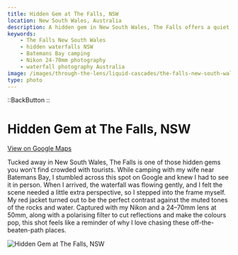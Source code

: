 ```yaml
---
title: Hidden Gem at The Falls, NSW
location: New South Wales, Australia
description: A hidden gem in New South Wales, The Falls offers a quiet escape. See how I added perspective with a splash of red while capturing this tranquil scene.
keywords:
    - The Falls New South Wales
    - hidden waterfalls NSW
    - Batemans Bay camping
    - Nikon 24-70mm photography
    - waterfall photography Australia
image: /images/through-the-lens/liquid-cascades/the-falls-new-south-wales.jpg
type: photo
---
```


::BackButton
::

# Hidden Gem at The Falls, NSW

<a href="https://maps.app.goo.gl/5rnWdGVGMHB7jbmS8" target="_blank" rel="noopener noreferrer">View on Google Maps</a>

Tucked away in New South Wales, The Falls is one of those hidden gems you won’t find crowded with tourists. While camping with my wife near Batemans Bay, I stumbled across this spot on Google and knew I had to see it in person. When I arrived, the waterfall was flowing gently, and I felt the scene needed a little extra perspective, so I stepped into the frame myself. My red jacket turned out to be the perfect contrast against the muted tones of the rocks and water. Captured with my Nikon and a 24–70mm lens at 50mm, along with a polarising filter to cut reflections and make the colours pop, this shot feels like a reminder of why I love chasing these off-the-beaten-path places.

![Hidden Gem at The Falls, NSW](/images/through-the-lens/liquid-cascades/the-falls-new-south-wales.jpg)

<div class="mb-8"></div>
